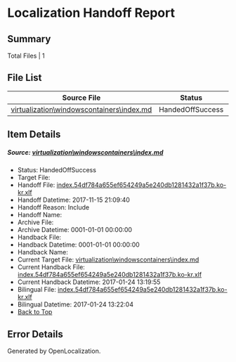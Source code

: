 # <a name='report-top'></a> Localization Handoff Report

## Summary
 Total Files | 1

## File List
 Source File | Status | Details 
 ----------- | ------ | ------- 
 [virtualization\windowscontainers\index.md](https://github.com/Microsoft/Virtualization-Documentation-Private/blob/f8dc88d253c9e1a6a47b148d2c122a326a800633/virtualization/windowscontainers/index.md) | HandedOffSuccess | [Details](#176ad668f4daa7d84afc5928e76dce0c127e1095313)

## Item Details
##### <a name='176ad668f4daa7d84afc5928e76dce0c127e1095313'></a> Source: [virtualization\windowscontainers\index.md](https://github.com/Microsoft/Virtualization-Documentation-Private/blob/f8dc88d253c9e1a6a47b148d2c122a326a800633/virtualization/windowscontainers/index.md)
* Status: HandedOffSuccess
* Target File: 
* Handoff File: [index.54df784a655ef654249a5e240db1281432a1f37b.ko-kr.xlf](https://github.com/MicrosoftDocs/Virtualization-Documentation-Private.handoff/blob/ff1906713508c0280da566d6d3164bb46a47b44a/ol-handoff/MicrosoftDocs/Virtualization-Documentation-Private.ko-kr/live/index.54df784a655ef654249a5e240db1281432a1f37b.ko-kr.xlf)
* Handoff Datetime: 2017-11-15 21:09:40
* Handoff Reason: Include
* Handoff Name: 
* Archive File: 
* Archive Datetime: 0001-01-01 00:00:00
* Handback File: 
* Handback Datetime: 0001-01-01 00:00:00
* Handback Name: 
* Current Target File: [virtualization\windowscontainers\index.md](https://github.com/MicrosoftDocs/Virtualization-Documentation-Private.ko-kr/blob/39f11390d6b8821ae405975c549739fd0d96a38e/virtualization/windowscontainers/index.md)
* Current Handback File: [index.54df784a655ef654249a5e240db1281432a1f37b.ko-kr.xlf](https://github.com/MicrosoftDocs/Virtualization-Documentation-Private.handback/blob/c6b1da7250c59446d14d8645519ba777051e61a3/ol-handback/Microsoft/Virtualization-Documentation-Private.ko-kr/live/index.54df784a655ef654249a5e240db1281432a1f37b.ko-kr.xlf)
* Current Handback Datetime: 2017-01-24 13:19:55
* Bilingual File: [index.54df784a655ef654249a5e240db1281432a1f37b.ko-kr.xlf](https://github.com/MicrosoftDocs/Virtualization-Documentation-Private.handback/blob/c6b1da7250c59446d14d8645519ba777051e61a3/ol-handback/Microsoft/Virtualization-Documentation-Private.ko-kr/live/index.54df784a655ef654249a5e240db1281432a1f37b.ko-kr.xlf)
* Bilingual Datetime: 2017-01-24 13:22:04
* [Back to Top](#report-top)


## Error Details

Generated by OpenLocalization.
